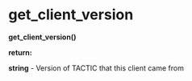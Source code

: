 # get\_client\_version

**get\_client\_version()**

**return:**

**string** - Version of TACTIC that this client came from
